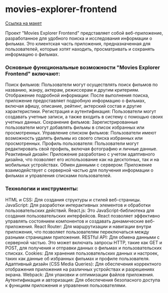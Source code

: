 # movies-explorer-frontend
[Ссылка на макет](https://www.figma.com/file/6FMWkB94wE7KTkcCgUXtnC/light-1?type=design&node-id=1-6015&mode=dev)

Проект "Movies Explorer Frontend" представляет собой веб-приложение, разработанное для удобного поиска и исследования информации о фильмах. Это клиентская часть приложения, предназначенная для пользователей, которые хотят находить, просматривать и сохранять информацию о фильмах.

### Основные функциональные возможности "Movies Explorer Frontend" включают:
Поиск фильмов: Пользователи могут осуществлять поиск фильмов по названию, жанру, актерам, режиссерам и другим критериям.
Отображение подробной информации: После выполнения поиска, приложение предоставляет подробную информацию о фильмах, включая афишу, описание, рейтинг, актерский состав и другие характеристики.
Регистрация и аутентификация: Пользователи могут создавать учетные записи, а также входить в систему с помощью своих учетных данных.
Сохранение фильмов: Зарегистрированные пользователи могут добавлять фильмы в список избранных или просмотренных.
Управление списком фильмов: Пользователи имеют возможность удалять фильмы из своего списка избранных или просмотренных.
Профиль пользователя: Пользователи могут редактировать свой профиль, включая фотографию и личные данные.
Реактивный дизайн: Приложение разработано с учетом адаптивного дизайна, что позволяет его использование как на десктопных, так и на мобильных устройствах.
Обмен данными с сервером: Приложение взаимодействует с серверной частью для получения информации о фильмах и управления списками пользователей.

### Технологии и инструменты:
HTML и CSS: Для создания структуры и стилей веб-страницы.
JavaScript: Для разработки интерактивных элементов и обработки пользовательских действий.
React.js: Это JavaScript-библиотека для создания пользовательских интерфейсов. React позволяет эффективно управлять состоянием компонентов и создавать динамические веб-приложения.
React Router: Для маршрутизации и навигации внутри приложения, что позволяет пользователям переключаться между разными страницами приложения.
RESTful API: Для обмена данными с серверной частью. Это может включать запросы HTTP, такие как GET и POST, для получения и отправки данных о фильмах и пользовательских списках.
Cookies: Для хранения пользовательских данных и настроек, таких как данные об избранных фильмах и профиле пользователя.
Адаптивный дизайн (CSS Media Queries): Для обеспечения корректного отображения приложения на различных устройствах и разрешениях экрана.
Webpack: Для упаковки и оптимизации файлов приложения.
Аутентификация и авторизация: Для обеспечения безопасного доступа к функциям приложения и управления пользователями.
